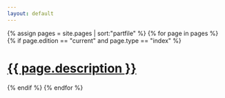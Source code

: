 ```yaml
---
layout: default
---
```

{% assign pages = site.pages | sort:"partfile" %}
{% for page in pages %}
  {% if page.edition == "current" and page.type == "index" %}
  <h1><a href="{{ page.url }}">{{ page.description }}</a></h1>
  {% endif %}
{% endfor %}